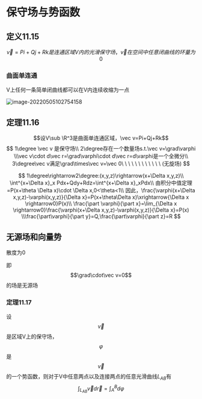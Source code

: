 
# 保守场与势函数

## 定义11.15

$$\vec v=Pi+Qj+Rk是连通区域V内的光滑保守场，\vec v在空间中任意闭曲线的环量为0$$

### 曲面单连通

V上任何一条简单闭曲线都可以在V内连续收缩为一点

![image-20220505102754158](https://heaticy-1310163554.cos.ap-shanghai.myqcloud.com/markdown/image-20220505102754158.png)

## 定理11.16

$$设V\sub \R^3是曲面单连通区域，\vec v=Pi+Qj+Rk$$
$$
1\degree \vec v 是保守场\\
2\degree存在一个数量场s.t.\vec v=\grad\varphi 
\\\vec v\cdot d\vec r=\grad\varphi\cdot d\vec r=d\varphi是一个全微分\\
3\degree\vec v满足\grad\times\vec v=\vec 0\ \ \ \ \ \ \ \ \ \ \ \ (无旋场) 
$$

$$
1\degree\rightarrow2\degree:(x,y,z)\rightarrow(x+\Delta x,y,z)\\
\int^{x+\Delta x}_x Pdx+Qdy+Rdz=\int^{x+\Delta x}_xPdx\\
由积分中值定理=P(x+\theta \Delta x)\cdot \Delta x,0<\theta<1\\
因此，\frac{\varphi(x+\Delta x,y,z)-\varphi(x,y,z)}{\Delta x}=P(x+\theta\Delta x)\xrightarrow{\Delta x \rightarrow0}P(x)\\
\frac{\part \varphi}{\part x}=\lim_{\Delta x \rightarrow0}\frac{\varphi(x+\Delta x,y,z)-\varphi(x,y,z)}{\Delta x}=P(x)
\\\frac{\part\varphi}{\part y}=Q,\frac{\part\varphi}{\part z}=R
$$

## 无源场和向量势

散度为0 

即$$\grad\cdot\vec v=0$$的场是无源场

### 定理11.17

设$$\vec v $$是区域V上的保守场，$$\varphi$$是$$\vec v$$的一个势函数，则对于V中任意两点以及连接两点的任意光滑曲线$L_{AB}$有
$$
\int_{L_{AB}}\vec v d\vec r=\int^B_A d\varphi
$$
